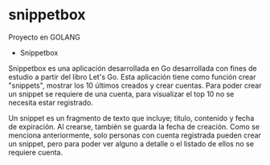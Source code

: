 # snippetbox
Proyecto en GOLANG

- Snippetbox 

Snippetbox es una aplicación desarrollada en Go desarrollada con fines de estudio a partir del libro Let's Go. Esta aplicación tiene como función crear "snippets", mostrar los 10 últimos creados y crear cuentas. Para poder crear un snippet se requiere de una cuenta, para visualizar el top 10 no se necesita estar registrado.

Un snippet es un fragmento de texto que incluye; título, contenido y fecha de expiración. Al crearse, también se guarda la fecha de creación. Como se menciona anteriormente, solo personas con cuenta registrada pueden crear un snippet, pero para poder ver alguno a detalle o el listado de ellos no se requiere cuenta.
